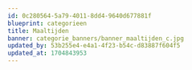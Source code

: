 ```yaml
---
id: 0c280564-5a79-4011-8dd4-9640d677881f
blueprint: categorieen
title: Maaltijden
banner: categorie_banners/banner_maaltijden_c.jpg
updated_by: 53b255e4-e4a1-4f23-b54c-d83887f604f5
updated_at: 1704843953
---
```

